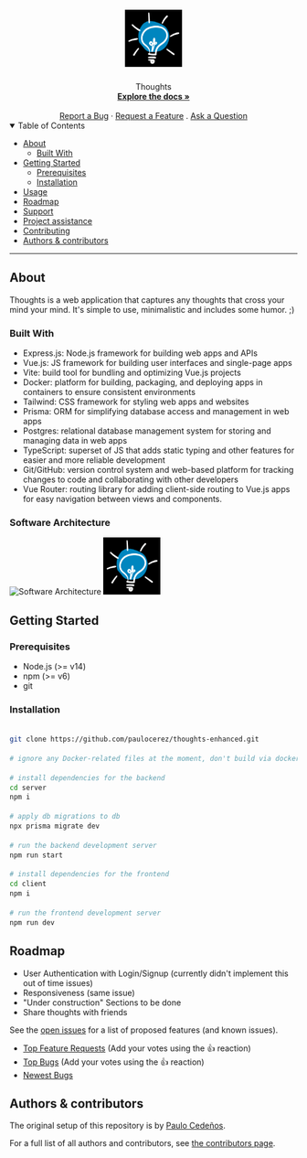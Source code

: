<h1 align="center">
  <a href="https://github.com/paulocerez/thoughts-enhanced">
    <!-- Please provide path to your logo here -->
    <img src="./client/public/thoughts_logo.png" alt="Logo" width="100" height="100">
  </a>
</h1>

<div align="center">
  Thoughts
  <br />
  <a href="#about"><strong>Explore the docs »</strong></a>
  <br />
  <br />
  <a href="https://github.com/paulocerez/thoughts-enhanced/issues/new?assignees=&labels=bug&template=01_BUG_REPORT.md&title=bug%3A+">Report a Bug</a>
  ·
  <a href="https://github.com/paulocerez/thoughts-enhanced/issues/new?assignees=&labels=enhancement&template=02_FEATURE_REQUEST.md&title=feat%3A+">Request a Feature</a>
  .
  <a href="https://github.com/paulocerez/thoughts-enhanced/issues/new?assignees=&labels=question&template=04_SUPPORT_QUESTION.md&title=support%3A+">Ask a Question</a>
</div>

<details open="open">
<summary>Table of Contents</summary>

- [About](#about)
  - [Built With](#built-with)
- [Getting Started](#getting-started)
  - [Prerequisites](#prerequisites)
  - [Installation](#installation)
- [Usage](#usage)
- [Roadmap](#roadmap)
- [Support](#support)
- [Project assistance](#project-assistance)
- [Contributing](#contributing)
- [Authors & contributors](#authors--contributors)

</details>

---

## About
Thoughts is a web application that captures any thoughts that cross your mind your mind. It's simple to use, minimalistic and includes some humor. ;) 


### Built With
- Express.js: Node.js framework for building web apps and APIs
- Vue.js: JS framework for building user interfaces and single-page apps
- Vite: build tool for bundling and optimizing Vue.js projects
- Docker: platform for building, packaging, and deploying apps in containers to ensure consistent environments
- Tailwind: CSS framework for styling web apps and websites
- Prisma: ORM for simplifying database access and management in web apps
- Postgres: relational database management system for storing and managing data in web apps
- TypeScript: superset of JS that adds static typing and other features for easier and more reliable development
- Git/GitHub: version control system and web-based platform for tracking changes to code and collaborating with other developers
- Vue Router: routing library for adding client-side routing to Vue.js apps for easy navigation between views and components.



### Software Architecture
<img src="./client/dist/assets/thoughts_architecture.jpg" alt="Software Architecture" width="" height="">
<img src="./client/public/thoughts_logo.png" alt="Logo" width="100" height="100">


## Getting Started

### Prerequisites
- Node.js (>= v14)
- npm (>= v6)
- git

### Installation

```bash

git clone https://github.com/paulocerez/thoughts-enhanced.git

# ignore any Docker-related files at the moment, don't build via docker-compose!

# install dependencies for the backend
cd server
npm i

# apply db migrations to db
npx prisma migrate dev

# run the backend development server
npm run start

# install dependencies for the frontend
cd client
npm i

# run the frontend development server
npm run dev
```

## Roadmap
- User Authentication with Login/Signup (currently didn't implement this out of time issues)
- Responsiveness (same issue)
- "Under construction" Sections to be done
- Share thoughts with friends

See the [open issues](https://github.com/paulocerez/thoughts-enhanced/issues) for a list of proposed features (and known issues).

- [Top Feature Requests](https://github.com/paulocerez/thoughts-enhanced/issues?q=label%3Aenhancement+is%3Aopen+sort%3Areactions-%2B1-desc) (Add your votes using the 👍 reaction)
- [Top Bugs](https://github.com/paulocerez/thoughts-enhanced/issues?q=is%3Aissue+is%3Aopen+label%3Abug+sort%3Areactions-%2B1-desc) (Add your votes using the 👍 reaction)
- [Newest Bugs](https://github.com/paulocerez/thoughts-enhanced/issues?q=is%3Aopen+is%3Aissue+label%3Abug)

## Authors & contributors

The original setup of this repository is by [Paulo Cedeños](https://github.com/paulocerez).

For a full list of all authors and contributors, see [the contributors page](https://github.com/paulocerez/thoughts-enhanced/contributors).



